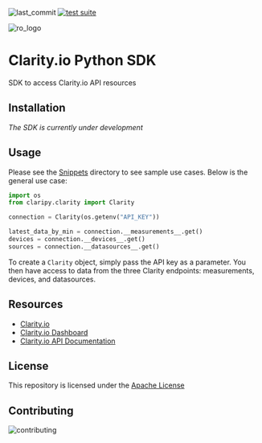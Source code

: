 ![last_commit](https://img.shields.io/github/last-commit/rogers-obrien-rad/clarity-python-sdk)
[![test suite](https://github.com/rogers-obrien-rad/package-template/actions/workflows/tests.yml/badge.svg)](https://github.com/rogers-obrien-rad/package-template/actions/workflows/tests.yml)

![ro_logo](https://github.com/rogers-obrien-rad/general-template/blob/main/images/ro_logo.png)

# Clarity.io Python SDK
SDK to access Clarity.io API resources

## Installation
_The SDK is currently under development_

## Usage
Please see the [Snippets](https://github.com/rogers-obrien-rad/clarity-python-sdk/tree/main/snippets) directory to see sample use cases. Below is the general use case:

```python
import os
from claripy.clarity import Clarity

connection = Clarity(os.getenv("API_KEY"))

latest_data_by_min = connection.__measurements__.get()
devices = connection.__devices__.get()
sources = connection.__datasources__.get()
```

To create a `Clarity` object, simply pass the API key as a parameter. You then have access to data from the three Clarity endpoints: measurements, devices, and datasources. 

## Resources
* [Clarity.io](https://www.clarity.io/)
* [Clarity.io Dashboard](https://dashboard.clarity.io/overview)
* [Clarity.io API Documentation](https://api-guide.clarity.io/)

## License
This repository is licensed under the [Apache License](https://github.com/rogers-obrien-rad/clarity-python-sdk/blob/main/LICENSE)

## Contributing
![contributing](https://img.shields.io/github/contributors/rogers-obrien-rad/clarity-python-sdk)
